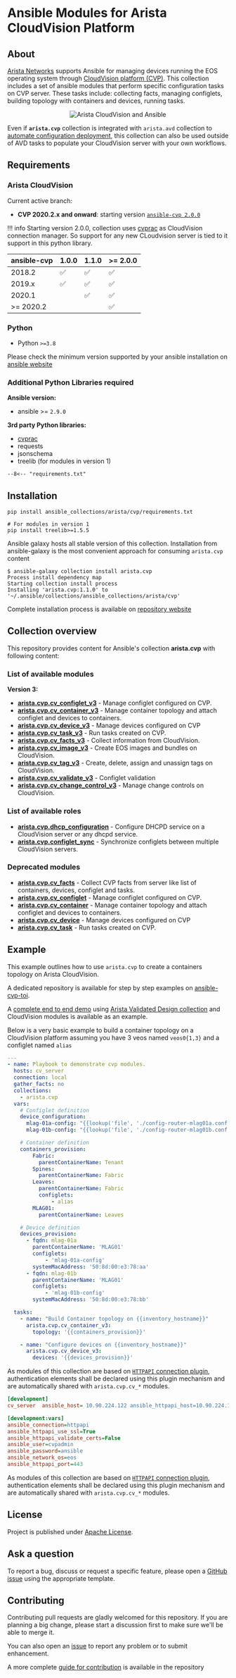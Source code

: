 # Ansible Modules for Arista CloudVision Platform

## About

[Arista Networks](https://www.arista.com/) supports Ansible for managing devices running the EOS operating system through [CloudVision platform (CVP)](https://www.arista.com/en/products/eos/eos-cloudvision). This collection includes a set of ansible modules that perform specific configuration tasks on CVP server. These tasks include: collecting facts, managing configlets, building topology with containers and devices, running tasks.

<p align="center">
  <img src='medias/ansible-cloudvision.png' alt='Arista CloudVision and Ansible'/>
</p>

Even if **`arista.cvp`** collection is integrated with `arista.avd` collection to [automate configuration deployment](https://avd.sh/en/latest/roles/eos_config_deploy_cvp/index.html), this collection can also be used outside of AVD tasks to populate your CloudVision server with your own workflows.

## Requirements

### Arista CloudVision

Current active branch:

- **CVP 2020.2.x and onward**: starting version [`ansible-cvp 2.0.0`](https://github.com/aristanetworks/ansible-cvp/releases/tag/v2.0.0)

!!! info
    Starting version 2.0.0, collection uses [cvprac](https://github.com/aristanetworks/cvprac) as CloudVision connection manager. So support for any new CLoudvision server is tied to it support in this python library.

| ansible-cvp | 1.0.0 | 1.1.0 | >= 2.0.0 |
| ----------- | ----- | ----- | -------- |
| 2018.2 | ✅ | ✅ | ✅ |
| 2019.x | ✅ | ✅ | ✅ |
| 2020.1 | | ✅ | ✅ |
| >= 2020.2 | | | ✅ |

### Python

- Python `>=3.8`

Please check the minimum version supported by your ansible installation on [ansible website](https://docs.ansible.com/ansible/latest/installation_guide/intro_installation.html#control-node-requirements)

### Additional Python Libraries required

**Ansible version:**

- ansible >= `2.9.0`

**3rd party Python libraries:**

- [cvprac](https://github.com/aristanetworks/cvprac)
- requests
- jsonschema
- treelib (for modules in version 1)

```shell
--8<-- "requirements.txt"
```

## Installation

```shell
pip install ansible_collections/arista/cvp/requirements.txt

# For modules in version 1
pip install treelib>=1.5.5
```

Ansible galaxy hosts all stable version of this collection. Installation from ansible-galaxy is the most convenient approach for consuming `arista.cvp` content

```shell
$ ansible-galaxy collection install arista.cvp
Process install dependency map
Starting collection install process
Installing 'arista.cvp:1.1.0' to '~/.ansible/collections/ansible_collections/arista/cvp'
```

Complete installation process is available on [repository website](docs/installation/requirements/)

## Collection overview

This repository provides content for Ansible's collection **arista.cvp** with following content:

### List of available modules

**Version 3:**

- [**arista.cvp.cv_configlet_v3**](docs/modules/cv_configlet_v3.rst/) -  Manage configlet configured on CVP.
- [**arista.cvp.cv_container_v3**](docs/modules/cv_container_v3.rst/) -  Manage container topology and attach configlet and devices to containers.
- [**arista.cvp.cv_device_v3**](docs/modules/cv_device_v3.rst/) - Manage devices configured on CVP
- [**arista.cvp.cv_task_v3**](docs/modules/cv_task_v3.rst/) - Run tasks created on CVP.
- [**arista.cvp.cv_facts_v3**](docs/modules/cv_facts_v3.rst/) - Collect information from CloudVision.
- [**arista.cvp.cv_image_v3**](docs/modules/cv_image_v3.rst/) - Create EOS images and bundles on CloudVision.
- [**arista.cvp.cv_tag_v3**](docs/modules/cv_tag_v3.rst/) - Create, delete, assign and unassign tags on CloudVision.
- [**arista.cvp.cv_validate_v3**](docs/modules/cv_validate_v3.rst/) - Configlet validation
- [**arista.cvp.cv_change_control_v3**](docs/modules/cv_change_control_v3.rst/) - Manage change controls on CloudVision.

### List of available roles

- [**arista.cvp.dhcp_configuration**](roles/dhcp_configuration/) - Configure DHCPD service on a CloudVision server or any dhcpd service.
- [**arista.cvp.configlet_sync**](roles/configlets_sync/) - Synchronize configlets between multiple CloudVision servers.

### Deprecated modules

- [**arista.cvp.cv_facts**](docs/modules/cv_facts.rst/) - Collect CVP facts from server like list of containers, devices, configlet and tasks.
- [**arista.cvp.cv_configlet**](docs/modules/cv_configlet.rst/) -  Manage configlet configured on CVP.
- [**arista.cvp.cv_container**](docs/modules/cv_container.rst/) -  Manage container topology and attach configlet and devices to containers.
- [**arista.cvp.cv_device**](docs/modules/cv_device.rst/) - Manage devices configured on CVP
- [**arista.cvp.cv_task**](docs/modules/cv_task.rst/) - Run tasks created on CVP.

## Example

This example outlines how to use `arista.cvp` to create a containers topology on Arista CloudVision.

A dedicated repository is available for step by step examples on [ansible-cvp-toi](https://github.com/arista-netdevops-community/ansible-cvp-toi).

A [complete end to end demo](https://github.com/arista-netdevops-community/ansible-avd-cloudvision-demo) using [Arista Validated Design collection](https://github.com/aristanetworks/ansible-avd) and CloudVision modules is available as an example.

Below is a very basic example to build a container topology on a CloudVision platform assuming you have 3 veos named `veos0{1,3}` and a configlet named `alias`

```yaml
---
- name: Playbook to demonstrate cvp modules.
  hosts: cv_server
  connection: local
  gather_facts: no
  collections:
    - arista.cvp
  vars:
    # Configlet definition
    device_configuration:
      mlag-01a-config: "{{lookup('file', './config-router-mlag01a.conf')}}"
      mlag-01b-config: "{{lookup('file', './config-router-mlag01b.conf')}}"

    # Container definition
    containers_provision:
        Fabric:
          parentContainerName: Tenant
        Spines:
          parentContainerName: Fabric
        Leaves:
          parentContainerName: Fabric
          configlets:
              - alias
        MLAG01:
          parentContainerName: Leaves

    # Device definition
    devices_provision:
      - fqdn: mlag-01a
        parentContainerName: 'MLAG01'
        configlets:
            - 'mlag-01a-config'
        systemMacAddress: '50:8d:00:e3:78:aa'
      - fqdn: mlag-01b
        parentContainerName: 'MLAG01'
        configlets:
            - 'mlag-01b-config'
        systemMacAddress: '50:8d:00:e3:78:bb'

  tasks:
    - name: "Build Container topology on {{inventory_hostname}}"
      arista.cvp.cv_container_v3:
        topology: '{{containers_provision}}'

    - name: "Configure devices on {{inventory_hostname}}"
      arista.cvp.cv_device_v3:
        devices: '{{devices_provision}}'
```

As modules of this collection are based on [`HTTPAPI` connection plugin](https://docs.ansible.com/ansible/latest/plugins/httpapi.html), authentication elements shall be declared using this plugin mechanism and are automatically shared with `arista.cvp.cv_*` modules.

```ini
[development]
cv_server  ansible_host= 10.90.224.122 ansible_httpapi_host=10.90.224.122

[development:vars]
ansible_connection=httpapi
ansible_httpapi_use_ssl=True
ansible_httpapi_validate_certs=False
ansible_user=cvpadmin
ansible_password=ansible
ansible_network_os=eos
ansible_httpapi_port=443
```

As modules of this collection are based on [`HTTPAPI` connection plugin](https://docs.ansible.com/ansible/latest/plugins/httpapi.html), authentication elements shall be declared using this plugin mechanism and are automatically shared with `arista.cvp.cv_*` modules.

## License

Project is published under [Apache License](LICENSE).

## Ask a question

To report a bug, discuss or request a specific feature, please open a [GitHub issue](https://github.com/aristanetworks/ansible-cvp/issues) using the appropriate template.

## Contributing

Contributing pull requests are gladly welcomed for this repository. If you are planning a big change, please start a discussion first to make sure we'll be able to merge it.

You can also open an [issue](https://github.com/aristanetworks/ansible-cvp/issues) to report any problem or to submit enhancement.

A more complete [guide for contribution](https://avd.sh/en/latest/docs/contribution/overview.html) is available in the repository
